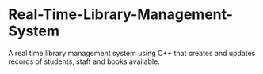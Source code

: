 # Real-Time-Library-Management-System
A real time library management system using C++ that creates and updates records of students, staff and books available. 
